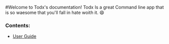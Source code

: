 #Welcome to Todx's documentation!
Todx Is a great Command line app that is so waesome that you'll fall in hate woith it. :smile:

### Contents:
- [User Guide](userguide.md)
